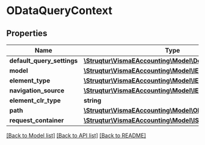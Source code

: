 # ODataQueryContext

## Properties
Name | Type | Description | Notes
------------ | ------------- | ------------- | -------------
**default_query_settings** | [**\Struqtur\VismaEAccounting\Model\DefaultQuerySettings**](DefaultQuerySettings.md) |  | [optional] 
**model** | [**\Struqtur\VismaEAccounting\Model\IEdmModel**](IEdmModel.md) |  | [optional] 
**element_type** | [**\Struqtur\VismaEAccounting\Model\IEdmType**](IEdmType.md) |  | [optional] 
**navigation_source** | [**\Struqtur\VismaEAccounting\Model\IEdmNavigationSource**](IEdmNavigationSource.md) |  | [optional] 
**element_clr_type** | **string** |  | [optional] 
**path** | [**\Struqtur\VismaEAccounting\Model\ODataPath**](ODataPath.md) |  | [optional] 
**request_container** | [**\Struqtur\VismaEAccounting\Model\IServiceProvider**](IServiceProvider.md) |  | [optional] 

[[Back to Model list]](../README.md#documentation-for-models) [[Back to API list]](../README.md#documentation-for-api-endpoints) [[Back to README]](../README.md)



